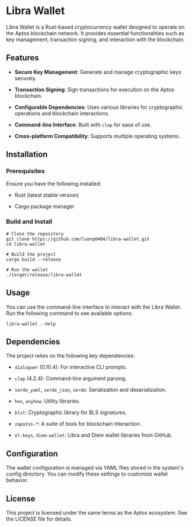 
# Libra Wallet

Libra Wallet is a Rust-based cryptocurrency wallet designed to operate on the Aptos blockchain network. It provides essential functionalities such as key management, transaction signing, and interaction with the blockchain.

## Features

-   **Secure Key Management**: Generate and manage cryptographic keys securely.
    
-   **Transaction Signing**: Sign transactions for execution on the Aptos blockchain.
    
-   **Configurable Dependencies**: Uses various libraries for cryptographic operations and blockchain interactions.
    
-   **Command-line Interface**: Built with `clap` for ease of use.
    
-   **Cross-platform Compatibility**: Supports multiple operating systems.
    

## Installation

### Prerequisites

Ensure you have the following installed:

-   Rust (latest stable version)
    
-   Cargo package manager
    

### Build and Install

```
# Clone the repository
git clone https://github.com/luong0484/libra-wallet.git
cd libra-wallet

# Build the project
cargo build --release

# Run the wallet
./target/release/libra-wallet
```

## Usage

You can use the command-line interface to interact with the Libra Wallet. Run the following command to see available options:

```
libra-wallet --help
```

## Dependencies

The project relies on the following key dependencies:

-   `dialoguer` (0.10.4): For interactive CLI prompts.
    
-   `clap` (4.2.4): Command-line argument parsing.
    
-   `serde_yaml`, `serde_json`, `serde`: Serialization and deserialization.
    
-   `hex`, `anyhow`: Utility libraries.
    
-   `blst`: Cryptographic library for BLS signatures.
    
-   `zapatos-*`: A suite of tools for blockchain interaction.
    
-   `ol-keys`, `diem-wallet`: Libra and Diem wallet libraries from GitHub.
    

## Configuration

The wallet configuration is managed via YAML files stored in the system's config directory. You can modify these settings to customize wallet behavior.

## License

This project is licensed under the same terms as the Aptos ecosystem. See the LICENSE file for details.
